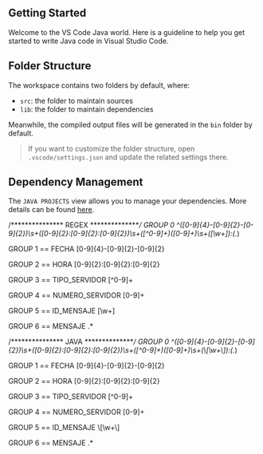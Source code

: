 ## Getting Started

Welcome to the VS Code Java world. Here is a guideline to help you get started to write Java code in Visual Studio Code.

## Folder Structure

The workspace contains two folders by default, where:

- `src`: the folder to maintain sources
- `lib`: the folder to maintain dependencies

Meanwhile, the compiled output files will be generated in the `bin` folder by default.

> If you want to customize the folder structure, open `.vscode/settings.json` and update the related settings there.

## Dependency Management

The `JAVA PROJECTS` view allows you to manage your dependencies. More details can be found [here](https://github.com/microsoft/vscode-java-dependency#manage-dependencies).

/*************** REGEX ***************/
GROUP 0 
^([0-9]{4}-[0-9]{2}-[0-9]{2})\s+([0-9]{2}:[0-9]{2}:[0-9]{2})\s+([^0-9]+)([0-9]+)\s+(\[\w+\]):(.*)

GROUP 1 == FECHA
[0-9]{4}-[0-9]{2}-[0-9]{2}

GROUP 2 == HORA
[0-9]{2}:[0-9]{2}:[0-9]{2}

GROUP 3 == TIPO_SERVIDOR
[^0-9]+

GROUP 4 == NUMERO_SERVIDOR
[0-9]+

GROUP 5 == ID_MENSAJE
\[\w+\]

GROUP 6 == MENSAJE
.*

/*************** JAVA ***************/
GROUP 0 
^([0-9]{4}-[0-9]{2}-[0-9]{2})\\s+([0-9]{2}:[0-9]{2}:[0-9]{2})\\s+([^0-9]+)([0-9]+)\\s+(\\[\\w+\\]):(.*)

GROUP 1 == FECHA
[0-9]{4}-[0-9]{2}-[0-9]{2}

GROUP 2 == HORA
[0-9]{2}:[0-9]{2}:[0-9]{2}

GROUP 3 == TIPO_SERVIDOR
[^0-9]+

GROUP 4 == NUMERO_SERVIDOR
[0-9]+

GROUP 5 == ID_MENSAJE
\\[\\w+\\]

GROUP 6 == MENSAJE
.*
